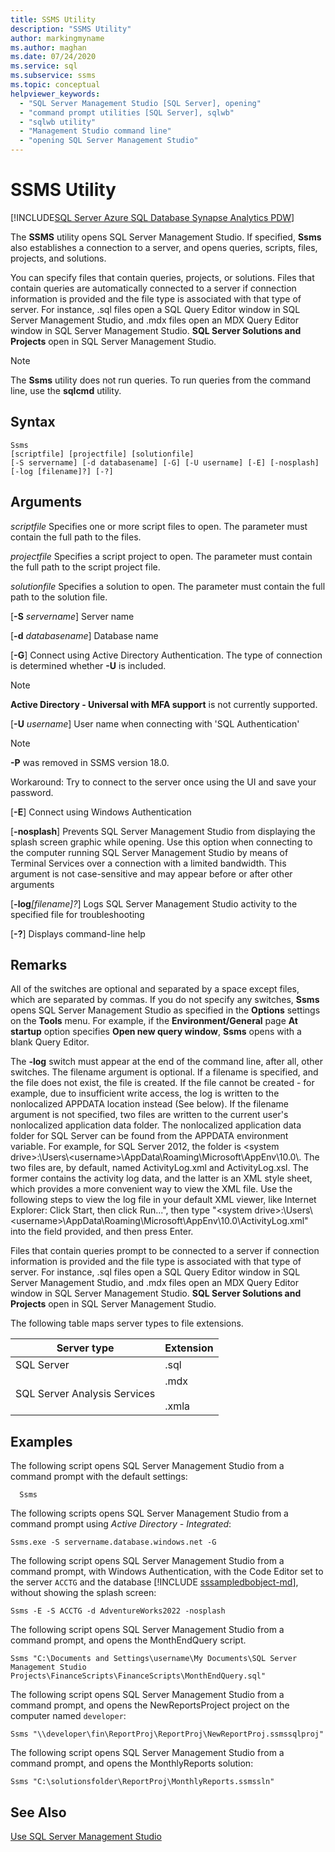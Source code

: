 ```yaml
---
title: SSMS Utility
description: "SSMS Utility"
author: markingmyname
ms.author: maghan
ms.date: 07/24/2020
ms.service: sql
ms.subservice: ssms
ms.topic: conceptual
helpviewer_keywords:
  - "SQL Server Management Studio [SQL Server], opening"
  - "command prompt utilities [SQL Server], sqlwb"
  - "sqlwb utility"
  - "Management Studio command line"
  - "opening SQL Server Management Studio"
---
```


# SSMS Utility

[!INCLUDE[SQL Server Azure SQL Database Synapse Analytics PDW](../includes/applies-to-version/sql-asdb-asdbmi-asa-pdw.md)]

The **SSMS** utility opens SQL Server Management Studio. If specified, **Ssms** also establishes a connection to a server, and opens queries, scripts, files, projects, and solutions.

You can specify files that contain queries, projects, or solutions. Files that contain queries are automatically connected to a server if connection information is provided and the file type is associated with that type of server. For instance, .sql files open a SQL Query Editor window in SQL Server Management Studio, and .mdx files open an MDX Query Editor window in SQL Server Management Studio. **SQL Server Solutions and Projects** open in SQL Server Management Studio.

> [!NOTE]
> The **Ssms** utility does not run queries. To run queries from the command line, use the **sqlcmd** utility. 

## Syntax

```syntaxsql
Ssms
[scriptfile] [projectfile] [solutionfile] 
[-S servername] [-d databasename] [-G] [-U username] [-E] [-nosplash] [-log [filename]?] [-?] 
```

## Arguments

*scriptfile*
Specifies one or more script files to open. The parameter must contain the full path to the files. 

*projectfile*
Specifies a script project to open. The parameter must contain the full path to the script project file. 

*solutionfile*
Specifies a solution to open. The parameter must contain the full path to the solution file. 

[**-S** _servername_]
Server name

[**-d** _databasename_]
Database name

[**-G**]
Connect using Active Directory Authentication. The type of connection is determined whether **-U** is included.

> [!Note]
> **Active Directory - Universal with MFA support** is not currently supported.

[**-U** _username_]
User name when connecting with 'SQL Authentication'

> [!Note]
> **-P** was removed in SSMS version 18.0.
>
> Workaround: Try to connect to the server once using the UI and save your password.

[**-E**]
Connect using Windows Authentication

[**-nosplash**]
Prevents SQL Server Management Studio from displaying the splash screen graphic while opening. Use this option when connecting to the computer running SQL Server Management Studio by means of Terminal Services over a connection with a limited bandwidth. This argument is not case-sensitive and may appear before or after other arguments

[**-log**_[filename]?_]
Logs SQL Server Management Studio activity to the specified file for troubleshooting

[**-?**]
Displays command-line help

## Remarks

All of the switches are optional and separated by a space except files, which are separated by commas. If you do not specify any switches, **Ssms** opens SQL Server Management Studio as specified in the **Options** settings on the **Tools** menu. For example, if the **Environment/General** page **At startup** option specifies **Open new query window**, **Ssms** opens with a blank Query Editor.

The **-log** switch must appear at the end of the command line, after all, other switches. The filename argument is optional. If a filename is specified, and the file does not exist, the file is created. If the file cannot be created - for example, due to insufficient write access, the log is written to the nonlocalized APPDATA location instead (See below). If the filename argument is not specified, two files are written to the current user's nonlocalized application data folder. The nonlocalized application data folder for SQL Server can be found from the APPDATA environment variable. For example, for SQL Server 2012, the folder is \<system drive>:\Users\\<username\>\AppData\Roaming\Microsoft\AppEnv\10.0\\. The two files are, by default, named ActivityLog.xml and ActivityLog.xsl. The former contains the activity log data, and the latter is an XML style sheet, which provides a more convenient way to view the XML file. Use the following steps to view the log file in your default XML viewer, like Internet Explorer: Click Start, then click Run...", then type "\<system drive>:\Users\\<username\>\AppData\Roaming\Microsoft\AppEnv\10.0\ActivityLog.xml" into the field provided, and then press Enter.

Files that contain queries prompt to be connected to a server if connection information is provided and the file type is associated with that type of server. For instance, .sql files open a SQL Query Editor window in SQL Server Management Studio, and .mdx files open an MDX Query Editor window in SQL Server Management Studio. **SQL Server Solutions and Projects** open in SQL Server Management Studio.

The following table maps server types to file extensions.

| Server type | Extension |
|-------------|-----------|
|SQL Server|.sql|
|SQL Server Analysis Services|.mdx<br /><br /> .xmla|

## Examples

The following script opens SQL Server Management Studio from a command prompt with the default settings:

```console
  Ssms
```

The following scripts opens SQL Server Management Studio from a command prompt using *Active Directory - Integrated*:

```console
Ssms.exe -S servername.database.windows.net -G
```

The following script opens SQL Server Management Studio from a command prompt, with Windows Authentication, with the Code Editor set to the server `ACCTG` and the database [!INCLUDE [sssampledbobject-md](../includes/sssampledbobject-md.md)], without showing the splash screen:

```console
Ssms -E -S ACCTG -d AdventureWorks2022 -nosplash
```

The following script opens SQL Server Management Studio from a command prompt, and opens the MonthEndQuery script.

```console
Ssms "C:\Documents and Settings\username\My Documents\SQL Server Management Studio Projects\FinanceScripts\FinanceScripts\MonthEndQuery.sql"
```

The following script opens SQL Server Management Studio from a command prompt, and opens the NewReportsProject project on the computer named `developer`:

```console
Ssms "\\developer\fin\ReportProj\ReportProj\NewReportProj.ssmssqlproj"
```

The following script opens SQL Server Management Studio from a command prompt, and opens the MonthlyReports solution: 

```console
Ssms "C:\solutionsfolder\ReportProj\MonthlyReports.ssmssln"
```

## See Also

[Use SQL Server Management Studio](./sql-server-management-studio-ssms.md)
